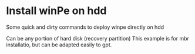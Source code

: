 # Install winPe on hdd
Some quick and dirty commands to deploy winpe directly on hdd

Can be any portion of hard disk (recovery partition)
This example is for mbr installatio, but can be adapted easily to gpt.
